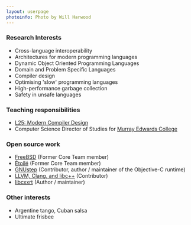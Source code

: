 ```yaml
---
layout: userpage
photoinfo: Photo by Will Harwood
---
```


### Research Interests

 * Cross-language interoperability
 * Architectures for modern programming languages
 * Dynamic Object Oriented Programming Languages
 * Domain and Problem Specific Languages
 * Compiler design
 * Optimising 'slow' programming languages
 * High-performance garbage collection
 * Safety in unsafe languages

### Teaching responsibilities

 * [L25: Modern Compiler Design](http://www.cl.cam.ac.uk/teaching/current/L25/)
 * Computer Science Director of Studies for [Murray Edwards College](http://www.murrayedwards.cam.ac.uk)

### Open source work

 * [FreeBSD](http://www.FreeBSD.org/) (Former Core Team member)
 * [Étoilé](http://etoileos.org/) (Former Core Team member)
 * [GNUstep](http://gnustep.org/) (Contributor, author / maintainer of the Objective-C runtime)
 * [LLVM, Clang, and libc++](http://llvm.org/) (Contributor)
 * [libcxxrt](https://github.com/pathscale/libcxxrt/) (Author / maintainer)

### Other interests

 * Argentine tango, Cuban salsa
 * Ultimate frisbee
